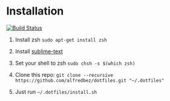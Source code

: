 # Installation

[![Build Status](https://travis-ci.org/alfredbez/dotfiles.svg?branch=master)](https://travis-ci.org/alfredbez/dotfiles)

1. Install zsh `sudo apt-get install zsh`

1. Install [sublime-text](https://www.sublimetext.com/docs/3/linux_repositories.html#apt)

1. Set your shell to zsh `sudo chsh -s $(which zsh)`

1. Clone this repo: `git clone --recursive https://github.com/alfredbez/dotfiles.git "~/.dotfiles"`

1. Just run `~/.dotfiles/install.sh`
